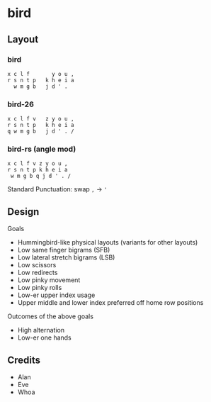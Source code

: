 # bird

## Layout

### bird
```
x c l f       y o u ,
r s n t p   k h e i a
  w m g b   j d ' .  
```

### bird-26
```
x c l f v   z y o u ,
r s n t p   k h e i a
q w m g b   j d ' . /
```

### bird-rs (angle mod)
```
x c l f v z y o u ,
r s n t p k h e i a
 w m g b q j d ' . /
```

Standard Punctuation: swap `,` -> `'`

## Design
Goals
- Hummingbird-like physical layouts (variants for other layouts)
- Low same finger bigrams (SFB)
- Low lateral stretch bigrams (LSB)
- Low scissors
- Low redirects
- Low pinky movement
- Low pinky rolls
- Low-er upper index usage
- Upper middle and lower index preferred off home row positions

Outcomes of the above goals
- High alternation
- Low-er one hands

## Credits
- Alan
- Eve
- Whoa
